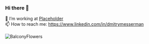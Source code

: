 ### Hi there 👋

🔭 I’m working at [Placeholder](https://www.Placeholder.com/)  
📫 How to reach me: <https://www.linkedin.com/in/dmitrymesserman>  
</br>
![BalconyFlowers](https://user-images.githubusercontent.com/28642149/144700941-276dc24f-b01c-4fe7-97bd-7eb0c9abeaa1.PNG)
